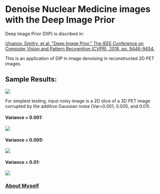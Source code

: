 # Denoise Nuclear Medicine images with the Deep Image Prior
Deep Image Prior (DIP) is discribed in:

<a href="http://openaccess.thecvf.com/content_cvpr_2018/papers/Ulyanov_Deep_Image_Prior_CVPR_2018_paper.pdf">Ulyanov, Dmitry, et al. "Deep Image Prior." The IEEE Conference on Computer Vision and Pattern Recognition (CVPR), 2018, pp. 9446-9454.</a>

This is an application of DIP in image denoising in reconstructed 2D PET images.

## Sample Results:
![](https://github.com/junyuchen245/SPECT-Img-Denoising-DIP/blob/master/sample_img/var001.gif)

For simplest testing, input noisy image is a 2D slice of a 3D PET image corrupted by the additive Gaussian noise (Var=0.001, 0.005, and 0.01).
#### Variance = 0.001:
![](https://github.com/junyuchen245/SPECT-Img-Denoising-DIP/blob/master/sample_img/var=001.png)
#### Variance = 0.005:
![](https://github.com/junyuchen245/SPECT-Img-Denoising-DIP/blob/master/sample_img/var=005.png)
#### Variance = 0.01:
![](https://github.com/junyuchen245/SPECT-Img-Denoising-DIP/blob/master/sample_img/var=01.png)

### <a href="https://junyuchen245.github.io"> About Myself</a>

